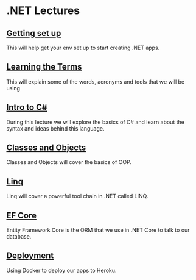 # .NET Lectures

## [Getting set up](/handbook/curriculum/back-end/full-stack-i/lecture/dotnet/00-env-set-up)

This will help get your env set up to start creating .NET apps.

## [Learning the Terms](/handbook/curriculum/back-end/full-stack-i/lecture/dotnet/00.1-dotnet-terms)

This will explain some of the words, acronyms and tools that we will be using

## [Intro to C#](/handbook/curriculum/back-end/full-stack-i/lecture/dotnet/01-intro-to-c-sharp)

During this lecture we will explore the basics of C# and learn about the syntax and ideas behind this language.

## [Classes and Objects](/handbook/curriculum/back-end/full-stack-i/lecture/dotnet/02-class-and-oop)

Classes and Objects will cover the basics of OOP.

## [Linq](/handbook/curriculum/back-end/full-stack-i/lecture/dotnet/03-Linq)

Linq will cover a powerful tool chain in .NET called LINQ.

## [EF Core](/handbook/curriculum/back-end/full-stack-i/lecture/dotnet/04-entity-framework)

Entity Framework Core is the ORM that we use in .NET Core to talk to our database.

## [Deployment](/handbook/curriculum/back-end/full-stack-i/lecture/dotnet/08-deployment)

Using Docker to deploy our apps to Heroku.
